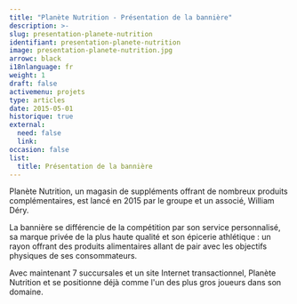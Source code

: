 ```yaml
---
title: "Planète Nutrition - Présentation de la bannière"
description: >-
slug: presentation-planete-nutrition
identifiant: presentation-planete-nutrition 
image: presentation-planete-nutrition.jpg
arrowc: black
i18nlanguage: fr
weight: 1
draft: false
activemenu: projets
type: articles
date: 2015-05-01
historique: true
external:
  need: false
  link:
occasion: false
list:
  title: Présentation de la bannière
---
```


Planète Nutrition, un magasin de suppléments offrant de nombreux produits complémentaires, est lancé en 2015 par le groupe et un associé, William Déry. 

La bannière se différencie de la compétition par son service personnalisé, sa marque privée de la plus haute qualité et son épicerie athlétique : un rayon offrant des produits alimentaires allant de pair avec les objectifs physiques de ses consommateurs. 

Avec maintenant 7 succursales et un site Internet transactionnel, Planète Nutrition et se positionne déjà comme l'un des plus gros joueurs dans son domaine.


 
